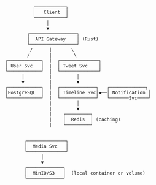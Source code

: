                 ┌───────────┐
                │   Client  │  
                └───────────┘
                     │
                     ▼
              ┌─────────────────┐
              │  API Gateway    │ (Rust)
              └─────────────────┘
               /      |       \
              /       |        \
      ┌────────────┐  |  ┌──────────────┐
      │ User Svc   │  |  │ Tweet Svc    │
      └────────────┘  |  └──────────────┘
            │         |         │
            ▼         |         ▼
      ┌────────────┐  |  ┌─────────────┐   ┌─────────────┐
      │PostgreSQL  │  |  │ Timeline Svc│◀──│ Notification │
      └────────────┘  |  └─────────────┘   └───────Svc────┘
                      |         │  
                      |         ▼
                      |    ┌─────────┐
                      |    │  Redis  │ (caching)
                      |    └─────────┘
                      

             ┌──────────────┐
             │  Media Svc   │
             └──────────────┘
                   │
                   ▼
             ┌─────────────┐
             │  MinIO/S3   │  (local container or volume)
             └─────────────┘
